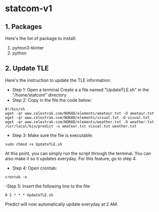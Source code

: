 # statcom-v1

## 1. Packages

Here's the list of package to install:

1. pyhton3-tkinter
2. python

## 2. Update TLE

Here's the instruction to update the TLE information:

- Step 1: Open a terminal Create a a file named "UpdateTLE.sh" in the "/home/statcom" directory
- Step 2: Copy in the file the code below:

```
#!/bin/sh
wget -qr www.celestrak.com/NORAD/elements/amateur.txt -O amateur.txt
wget -qr www.celestrak.com/NORAD/elements/visual.txt -O visual.txt
wget -qr www.celestrak.com/NORAD/elements/weather.txt -O weather.txt
/usr/local/bin/predict -u amateur.txt visual.txt weather.txt
```
- Step 3: Make sure the file is executable:
```
sudo chmod +x UpdateTLE.sh
```

At this point, you can simply run the script through the terminal. You can also make it so 
it updates everyday. For this feature, go to step 4.

- Step 4: Open crontab:
```
crontab -e
```

-Step 5: Insert the following line to the file:
```
0 2 * * * UpdateTLE.sh
```

Predict will now automatically update everyday at 2 AM.
